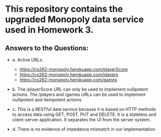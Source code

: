 # This repository contains the upgraded Monopoly data service used in Homework 3.

## Answers to the Questions:

 * a. Active URLs:
   * https://cs262-monopoly.herokuapp.com/playerScore
   * https://cs262-monopoly.herokuapp.com/players
   * https://cs262-monopoly.herokuapp.com/games


* b. The /playerScore URL can only be used to implement nullipotent actions. The /players and /games URLs can be used to implement nullipotent and itempotent actions.

* c. This is a RESTful data service because it is based on HTTP methods to access data using GET, POST, PUT and DELETE. It is a stateless and client-server application. It separates the UI from the server system.

* d. There is no evidence of impedance mismatch in our implementation.
